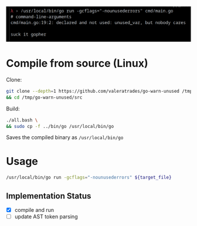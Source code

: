 ![](./doc/assets/nounusederrors.png)
# Compile from source (Linux)
Clone:
```sh
git clone --depth=1 https://github.com/valeratrades/go-warn-unused /tmp/go-warn-unused \
&& cd /tmp/go-warn-unused/src
```

Build:
```sh
./all.bash \
&& sudo cp -f ../bin/go /usr/local/bin/go
```

Saves the compiled binary as `/usr/local/bin/go`

# Usage
```sh
/usr/local/bin/go run -gcflags="-nounusederrors" ${target_file}
```

## Implementation Status
- [x] compile and run
- [ ] update AST token parsing
